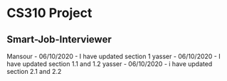 # CS310 Project
## Smart-Job-Interviewer
Mansour - 06/10/2020 - I have updated section 1
yasser - 06/10/2020 - I have updated section 1.1 and 1.2
yasser - 06/10/2020 - i have updated section 2.1 and 2.2

